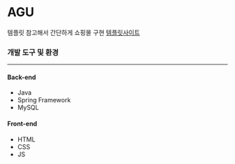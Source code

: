 # AGU
템플릿 참고해서 간단하게 쇼핑몰 구현
    [템플릿사이트](https://startbootstrap.com/template/shop-homepage) 

 ### 개발 도구 및 환경 
 ---
#### Back-end
 - Java
- Spring Framework
- MySQL

#### Front-end
- HTML
- CSS
- JS
 
 
 
 
 

